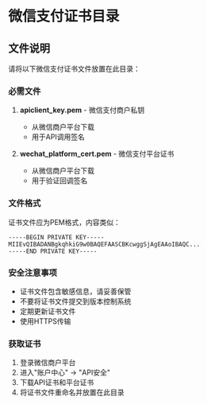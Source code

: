# 微信支付证书目录

## 文件说明

请将以下微信支付证书文件放置在此目录：

### 必需文件

1. **apiclient_key.pem** - 微信支付商户私钥
   - 从微信商户平台下载
   - 用于API调用签名

2. **wechat_platform_cert.pem** - 微信支付平台证书
   - 从微信商户平台下载
   - 用于验证回调签名

### 文件格式

证书文件应为PEM格式，内容类似：

```
-----BEGIN PRIVATE KEY-----
MIIEvQIBADANBgkqhkiG9w0BAQEFAASCBKcwggSjAgEAAoIBAQC...
-----END PRIVATE KEY-----
```

### 安全注意事项

- 证书文件包含敏感信息，请妥善保管
- 不要将证书文件提交到版本控制系统
- 定期更新证书文件
- 使用HTTPS传输

### 获取证书

1. 登录微信商户平台
2. 进入"账户中心" -> "API安全"
3. 下载API证书和平台证书
4. 将证书文件重命名并放置在此目录 